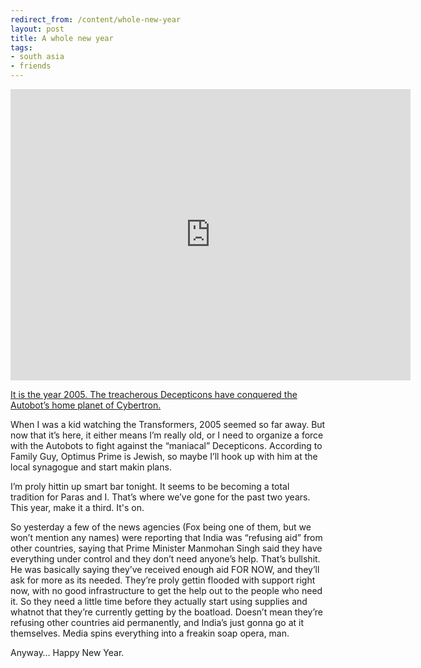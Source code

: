 ```yaml
---
redirect_from: /content/whole-new-year
layout: post
title: A whole new year
tags:
- south asia
- friends
---
```

<iframe src="https://player.vimeo.com/video/79585458" width="640" height="466" frameborder="0" webkitallowfullscreen mozallowfullscreen allowfullscreen></iframe>

[It is the year 2005. The treacherous Decepticons have conquered the Autobot’s home planet of Cybertron.](https://vimeo.com/79585458)

When I was a kid watching the Transformers, 2005 seemed so far away. But now that it’s here, it either means I’m really old, or I need to organize a force with the Autobots to fight against the “maniacal” Decepticons. According to Family Guy, Optimus Prime is Jewish, so maybe I’ll hook up with him at the local synagogue and start makin plans.

I’m proly hittin up smart bar tonight. It seems to be becoming a total tradition for Paras and I. That’s where we’ve gone for the past two years. This year, make it a third. It's on.

So yesterday a few of the news agencies (Fox being one of them, but we won’t mention any names) were reporting that India was “refusing aid” from other countries, saying that Prime Minister Manmohan Singh said they have everything under control and they don’t need anyone’s help. That’s bullshit. He was basically saying they’ve received enough aid FOR NOW, and they’ll ask for more as its needed. They’re proly gettin flooded with support right now, with no good infrastructure to get the help out to the people who need it. So they need a little time before they actually start using supplies and whatnot that they’re currently getting by the boatload. Doesn’t mean they’re refusing other countries aid permanently, and India’s just gonna go at it themselves. Media spins everything into a freakin soap opera, man.

Anyway… Happy New Year.

